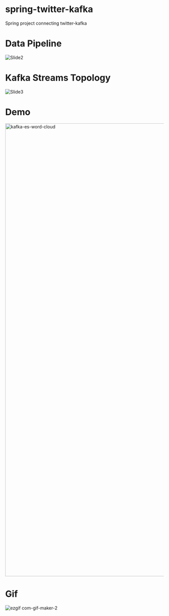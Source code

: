 # spring-twitter-kafka
Spring project connecting twitter-kafka

# Data Pipeline
![Slide2](https://user-images.githubusercontent.com/71916314/157577965-2658bf6e-8bd0-4eef-95fd-e0e585a9aa1d.jpeg)

# Kafka Streams Topology
![Slide3](https://user-images.githubusercontent.com/71916314/157577994-09bfa3a0-db19-4c4c-9e2e-c07fd1172f99.jpeg)

# Demo
<img width="1440" alt="kafka-es-word-cloud" src="https://user-images.githubusercontent.com/71916314/156775944-d1e0b0ed-272a-4e6b-9aa0-65c400e8f6e2.png">

# Gif
![ezgif com-gif-maker-2](https://user-images.githubusercontent.com/71916314/157577639-32cdd119-0ec4-4b3d-99df-def59f58480d.gif)
